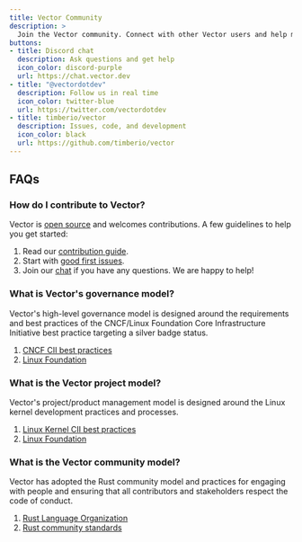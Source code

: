 ```yaml
---
title: Vector Community
description: >
  Join the Vector community. Connect with other Vector users and help make Vector better.
buttons:
- title: Discord chat
  description: Ask questions and get help
  icon_color: discord-purple
  url: https://chat.vector.dev
- title: "@vectordotdev"
  description: Follow us in real time
  icon_color: twitter-blue
  url: https://twitter.com/vectordotdev
- title: timberio/vector
  description: Issues, code, and development
  icon_color: black
  url: https://github.com/timberio/vector
---
```


## FAQs

### How do I contribute to Vector?

Vector is [open source][oss] and welcomes contributions. A few guidelines to help you get started:

1. Read our [contribution guide][contribution].
1. Start with [good first issues][first_issues].
1. Join our [chat] if you have any questions. We are happy to help!

### What is Vector's governance model?

Vector's high-level governance model is designed around the requirements and best practices of the CNCF/Linux Foundation Core Infrastructure Initiative best practice targeting a silver badge status.

1. [CNCF CII best practices][cncf]
1. [Linux Foundation][lf]

### What is the Vector project model?

Vector's project/product management model is designed around the Linux kernel development practices and processes.

1. [Linux Kernel CII best practices][kernel]
1. [Linux Foundation][linux]

### What is the Vector community model?

Vector has adopted the Rust community model and practices for engaging with people and ensuring that all contributors and stakeholders respect the code of conduct.

1. [Rust Language Organization][rust_lang]
1. [Rust community standards][rust_community]

[chat]: https://chat.vector.dev
[cncf]: https://bestpractices.coreinfrastructure.org/en
[contribution]: https://github.com/timberio/vector/blob/master/CONTRIBUTING.md
[first_issues]: https://github.com/timberio/vector/contribute
[kernel]: https://bestpractices.coreinfrastructure.org/en/projects/34
[lf]: https://www.linuxfoundation.org
[linux]: https://www.kernel.org
[oss]: https://github.com/timberio/vector
[rust_community]: https://www.rust-lang.org/community
[rust_lang]: https://www.rust-lang.org
